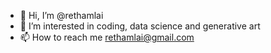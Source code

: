 - 👋 Hi, I’m @rethamlai
- 👀 I’m interested in coding, data science and generative art
- 📫 How to reach me rethamlai@gmail.com

<!---
rethamlai/rethamlai is a ✨ special ✨ repository because its `README.md` (this file) appears on your GitHub profile.
You can click the Preview link to take a look at your changes.
--->
